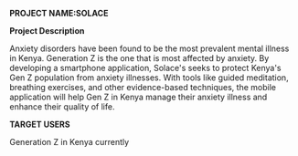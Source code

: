 **PROJECT NAME:SOLACE**

**Project Description**

Anxiety disorders have been found to be the most prevalent mental illness in Kenya. Generation Z is the one that is most affected by anxiety. By developing a smartphone application, Solace's seeks to protect Kenya's Gen Z population from anxiety illnesses. With tools like guided meditation, breathing exercises, and other evidence-based techniques, the mobile application will help Gen Z in Kenya manage their anxiety illness and enhance their quality of life.

**TARGET USERS**

Generation Z in Kenya currently
